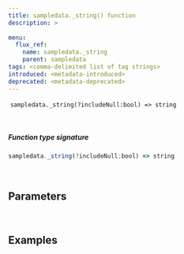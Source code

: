 ```yaml
---
title: sampledata._string() function
description: >
  
menu:
  flux_ref:
    name: sampledata._string
    parent: sampledata
tags: <comma-delimited list of tag strings>
introduced: <metadata-introduced>
deprecated: <metadata-deprecated>
---
```

​
`sampledata._string(?includeNull:bool) => string` 
​

​
##### Function type signature
```js
sampledata._string(?includeNull:bool) => string
```
​
## Parameters
​


## Examples
​
